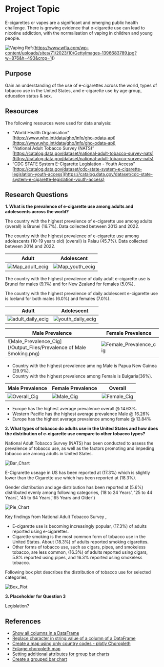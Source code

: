# Project Topic

E-cigarettes or vapes are a significant and emerging public health challenge. There is growing evidence that e-cigarette use can lead to nicotine addiction, with the normalisation of vaping in children and young people.

![Vaping](Project_1/Images_for_ppt/vape.jpg)
Ref:(https://www.wfla.com/wp-content/uploads/sites/71/2023/10/GettyImages-1396683789.jpg?w=876&h=493&crop=1))

## Purpose

Gain an understanding of the use of e-cigarettes across the world, types of tobacco use in the United States, and e-cigarette use by age group, education status & sex.

## Resources

The following resources were used for data analysis:

* "World Health Organisation"</br>[https://www.who.int/data/gho/info/gho-odata-api](https://www.who.int/data/gho/info/gho-odata-api)
* "National Adult Tobacco Survey (NATS)”</br>[https://catalog.data.gov/dataset/national-adult-tobacco-survey-nats](https://catalog.data.gov/dataset/national-adult-tobacco-survey-nats)
* “CDC STATE System E-Cigarette Legislation - Youth Access”</br>[https://catalog.data.gov/dataset/cdc-state-system-e-cigarette-legislation-youth-access](https://catalog.data.gov/dataset/cdc-state-system-e-cigarette-legislation-youth-access)

## Research Questions

**1. What is the prevalence of e-cigarette use among adults and adolescents across the world?**

   The country with the highest prevalence of e-cigarette use among adults (overall) is Brunei (16.7%). Data collected between 2013 and 2022.

   The country with the highest prevalence of e-cigarette use among adolescents (10-19 years old) (overall) is Palau (45.7%). Data collected between 2014 and 2022.

   Adult | Adolescent
   --- | ---
   ![Map_adult_ecig](Project_1/Output_Files/Current_adult_ecig_use.png) | ![Map_youth_ecig](Project_1/Output_Files/Current_youth_ecig_use.png)

   The country with the highest prevalence of daily adult e-cigarette use is Brunei for males (9.1%) and for New Zealand for females (5.0%).

   The country with the highest prevalence of daily adolescent e-cigarette use is Iceland for both males (6.0%) and females (7.0%).

   Adult | Adolescent
   --- | ---
   ![adult_daily_ecig](Project_1/Output_Files/WHO_adult_curr_use.png) | ![youth_daily_ecig](Project_1/Output_Files/WHO_youth_curr_use.png)


   Male Prevalence | Female Prevalence 
   --- | ---
   ![Male_Prevalence_Cig](/Output_Files/Prevalence of Male Smoking.png)|![Female_Prevalence_cig](<Prevalence of Female Smoking-1.png>)
* Country with the highest prevalence amo
ng Male is Papua New Guinea (29.9%).
* Country with the highest prevalence among Female is Bulgaria(36%).

Male Prevalence | Female Prevalence | Overall
   --- | --- | ----  
   ![Overall_Cig](Overall_Cig_Prevalence.png)|![Male_Cig](Prevalence_Cig_Male.png)|![Female_Cig](Prevalence_Cig_Female.png)

* Europe has the highest average prevalence overall @ 14.63%.
* Western Pacific has the highest average prevalence Male @ 16.26% 
* Europe has the highest average prevalence among female @ 13.84%


**2. What types of tobacco do adults use in the United States and how does the distribution of e-cigarette use compare to other tobacco types?**

   National Adult Tobacco Survey (NATS) has been conducted to assess the prevalence of tobacco use, as well as the factors promoting and impeding tobacco use among adults in United States.

   ![Bar_Chart](Project_1/Output_Files/Adult_Tobacco%20Usage_according_to_the_typ_in_United_States.png)

   E-Cigrarette useage in US has been reported at (17.3%) which is slightly lower than the Cigarette use which has been reported at (18.3%).
   
   Gender distribution and age distribution has been reported at (5.6%) distributed evenly among following categories,
   (18 to 24 Years', '25 to 44 Years', '45 to 64 Years','65 Years and Older')

   ![Pie_Chart](Project_1/Output_Files/Adult%20Tobacco%20Usage%20according%20to%20the%20type%20in%20United%20States(pie-chart).png)
   
   Key findings from National Adult Tobacco Survey ,

   * E-cigarette use is becoming increasingly popular, (17.3%) of adults reported using e-cigarettes.
   * Cigarette smoking is the most common form of tobacco use in the United States. About (18.3%) of adults reported smoking cigarettes.
   * Other forms of tobacco use, such as cigars, pipes, and smokeless tobacco, are less common, (16.3%) of adults reported using cigars, 5.8% reported using pipes, and 16.3% reported using smokeless tobacco.

   Following box plot describes the distribution of tobacco use for selected categories, 

   ![Box_Plot](Project_1/Output_Files/Distribution%20of%20Tobacco%20Use%20for%20Selected%20Types%20of%20Tobacco%20in%20US.png)

**3. Placeholder for Question 3**

   Legislation?

## References

* [Show all columns in a DataFrame](https://saturncloud.io/blog/python-spyder-display-all-columns-of-a-pandas-dataframe-in-describe/#:~:text=To%20display%20all%20columns%2C%20you,there%20are%20in%20the%20DataFrame.&text=Now%2C%20when%20you%20use%20the,all%20columns%20will%20be%20displayed.)
* [Replace character in string value of a column of a DataFrame](https://www.quora.com/How-do-you-delete-quotes-and-double-quotes-from-DataFrame-Python-regex-pandas-dataframe-development)
* [Create a map using only country codes - plotly Choropleth](https://plotly.com/python/choropleth-maps/)
* [Enlarge choropleth map](https://stackoverflow.com/questions/63466163/how-to-enlarge-geographic-map-in-python-plotly-choropleth-plot)
* [Setting additional attributes for group bar charts](https://matplotlib.org/stable/gallery/lines_bars_and_markers/barchart.html)
* [Create a grouped bar chart](https://www.geeksforgeeks.org/create-a-grouped-bar-plot-in-matplotlib/)
